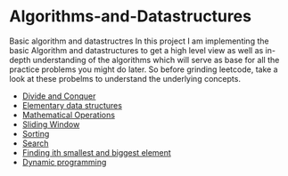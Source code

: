 # Algorithms-and-Datastructures
Basic algorithm and datastructres
In this project I am implementing the basic Algorithm and datastructures to get a high level view as well as in-depth understanding of the algorithms which will serve 
as base for all the practice problems you might do later. So before grinding leetcode, take a look at these probelms to understand the underlying concepts.
- [Divide and Conquer](https://github.com/jibran-mohammad/Algorithms-and-Datastructures/tree/master/Divide%20and%20Conquer)
- [Elementary data structures](https://github.com/jibran-mohammad/Algorithms-and-Datastructures/tree/master/Elementary%20data%20structures)
- [Mathematical Operations](https://github.com/jibran-mohammad/Algorithms-and-Datastructures/tree/master/Mathematical%20operations)
- [Sliding Window](https://github.com/jibran-mohammad/Algorithms-and-Datastructures/tree/master/SlidingWindow)
- [Sorting](https://github.com/jibran-mohammad/Algorithms-and-Datastructures/tree/master/Sorting)
- [Search](https://github.com/jibran-mohammad/Algorithms-and-Datastructures/tree/master/search)
- [Finding ith smallest and biggest element](https://github.com/jibran-mohammad/Algorithms-and-Datastructures/tree/master/Finding%20ith%20smallest%20and%20biggest%20element)
- [Dynamic programming](https://github.com/jibran-mohammad/Algorithms-and-Datastructures/tree/master/Dynamic%20Programming)
